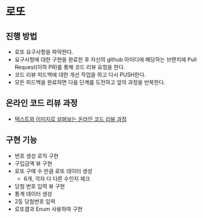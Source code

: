 # 로또
## 진행 방법
* 로또 요구사항을 파악한다.
* 요구사항에 대한 구현을 완료한 후 자신의 github 아이디에 해당하는 브랜치에 Pull Request(이하 PR)를 통해 코드 리뷰 요청을 한다.
* 코드 리뷰 피드백에 대한 개선 작업을 하고 다시 PUSH한다.
* 모든 피드백을 완료하면 다음 단계를 도전하고 앞의 과정을 반복한다.

## 온라인 코드 리뷰 과정
* [텍스트와 이미지로 살펴보는 온라인 코드 리뷰 과정](https://github.com/next-step/nextstep-docs/tree/master/codereview)

## 구현 기능
* 번호 생성 로직 구현
* 구입금액 뷰 구현
* 로또 구매 수 만큼 로또 데이터 생성
  * 6개, 각자 다 다른 수인지 체크 
* 당첨 번호 입력 뷰 구현
* 통계 데이터 생성
* 2등 당첨번호 입력
* 로또결과 Enum 사용하여 구현